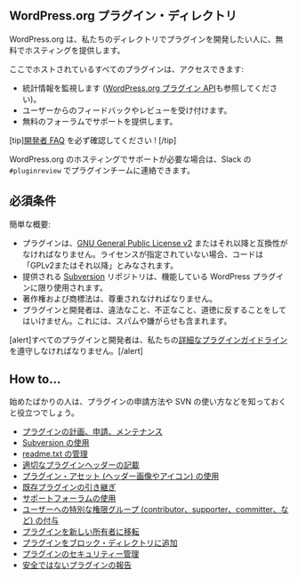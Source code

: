 <!-- 
## The WordPress.org Plugin Directory
 -->
## WordPress.org プラグイン・ディレクトリ

<!-- 
WordPress.org offers free hosting to anyone who wishes to develop a plugin in our directory.
 -->
WordPress.org は、私たちのディレクトリでプラグインを開発したい人に、無料でホスティングを提供します。

<!-- 
All plugins hosted here have access to:
 -->
ここでホストされているすべてのプラグインは、アクセスできます:

<!-- 
- Monitor statistics (see also the [WordPress.org Plugin API](https://codex.wordpress.org/WordPress.org_API#Plugins)).
- Receive feedback and reviews from users.
- Provide support via a free forum.
 -->
- 統計情報を監視します ([WordPress.org プラグイン API](https://codex.wordpress.org/WordPress.org_API#Plugins)も参照してください)。
- ユーザーからのフィードバックやレビューを受け付けます。
- 無料のフォーラムでサポートを提供します。

<!-- 
[tip]Make sure you review the [Developer FAQ!](https://developer.wordpress.org/plugins/wordpress-org/plugin-developer-faq/)[/tip]
 -->
[tip][開発者 FAQ](https://developer.wordpress.org/plugins/wordpress-org/plugin-developer-faq/) を必ず確認してください ! [/tip]

<!-- 
If you require assistance with your hosting on WordPress.org, you can contact the plugin team via Slack in `#pluginreview`.
 -->
WordPress.org のホスティングでサポートが必要な場合は、Slack の `#pluginreview` でプラグインチームに連絡できます。

<!-- 
## Requirements
 -->
## 必須条件

<!-- 
A brief overview:
 -->
簡単な概要:

<!-- 
- Plugins must be compatible with the [GNU General Public License v2](https://www.gnu.org/licenses/license-list.html#GPLCompatibleLicenses) or later. If a license is not specified, code will be considered "GPLv2 or later".
- The provided [Subversion](https://subversion.apache.org/) repository must be used for functional WordPress plugins only.
- Copyright and Trademark law must be respected.
- The plugin and developer must not do anything illegal, dishonest, or morally offensive. This includes spamming or harassment.
 -->
- プラグインは、[GNU General Public License v2](https://www.gnu.org/licenses/license-list.html#GPLCompatibleLicenses) またはそれ以降と互換性がなければなりません。ライセンスが指定されていない場合、コードは「GPLv2またはそれ以降」とみなされます。
- 提供される [Subversion](https://subversion.apache.org/) リポジトリは、機能している WordPress プラグインに限り使用されます。
- 著作権および商標法は、尊重されなければなりません。
- プラグインと開発者は、違法なこと、不正なこと、道徳に反することをしてはいけません。これには、スパムや嫌がらせも含まれます。

<!-- 
[alert]All plugins and developers must comply with our [Detailed Plugin Guidelines](https://developer.wordpress.org/plugins/wordpress-org/detailed-plugin-guidelines/).[/alert]
 -->
[alert]すべてのプラグインと開発者は、私たちの[詳細なプラグインガイドライン](https://developer.wordpress.org/plugins/wordpress-org/detailed-plugin-guidelines/)を遵守しなければなりません。[/alert]

<!-- 
## How to...
 -->
## How to...

<!-- 
If you're just getting started, it helps to know how to submit your plugin, use SVN, and so on.
 -->
始めたばかりの人は、プラグインの申請方法や SVN の使い方などを知っておくと役立つでしょう。

<!-- 
- [...plan, submit, and maintain your plugin](https://developer.wordpress.org/plugins/wordpress-org/planning-submitting-and-maintaining-plugins/)
- [...use SVN (aka Subversion)](https://developer.wordpress.org/plugins/wordpress-org/how-to-use-subversion/)
- [...manage your readme.txt](https://developer.wordpress.org/plugins/wordpress-org/how-your-readme-txt-works/)
- [...write proper plugin headers](https://developer.wordpress.org/plugins/plugin-basics/header-requirements/)
- [...use plugin assets (header images and icons)](https://developer.wordpress.org/plugins/wordpress-org/plugin-assets/)
- [...take over an existing plugin](https://developer.wordpress.org/plugins/wordpress-org/take-over-an-existing-plugin/)
- [...use the support forums](https://developer.wordpress.org/plugins/wordpress-org/using-the-forums/)
- [...grant users special roles (contributor, supporter, committer, etc)](https://developer.wordpress.org/plugins/wordpress-org/special-user-roles-capabilities/)
- [...transfer your plugin to a new owner](https://developer.wordpress.org/plugins/wordpress-org/transferring-your-plugin-to-a-new-owner/)
- [...add your plugin to the block directory](https://developer.wordpress.org/plugins/wordpress-org/add-your-plugin-to-the-block-directory/)
- [...manage your plugin's security](https://developer.wordpress.org/plugins/wordpress-org/plugin-security/)
- [...report an insecure plugin](https://developer.wordpress.org/plugins/wordpress-org/plugin-security/reporting-plugin-security-issues/)
 -->
- [プラグインの計画、申請、メンテナンス](https://developer.wordpress.org/plugins/wordpress-org/planning-submitting-and-maintaining-plugins/)
- [Subversion の使用](https://developer.wordpress.org/plugins/wordpress-org/how-to-use-subversion/)
- [readme.txt の管理](https://developer.wordpress.org/plugins/wordpress-org/how-your-readme-txt-works/)
- [適切なプラグインヘッダーの記載](https://developer.wordpress.org/plugins/plugin-basics/header-requirements/)
- [プラグイン・アセット (ヘッダー画像やアイコン) の使用](https://developer.wordpress.org/plugins/wordpress-org/plugin-assets/)
- [既存プラグインの引き継ぎ](https://developer.wordpress.org/plugins/wordpress-org/take-over-an-existing-plugin/)
- [サポートフォーラムの使用](https://developer.wordpress.org/plugins/wordpress-org/using-the-forums/)
- [ユーザーへの特別な権限グループ (contributor、supporter、committer、など) の付与](https://developer.wordpress.org/plugins/wordpress-org/special-user-roles-capabilities/)
- [プラグインを新しい所有者に移転](https://developer.wordpress.org/plugins/wordpress-org/transferring-your-plugin-to-a-new-owner/)
- [プラグインをブロック・ディレクトリに追加](https://developer.wordpress.org/plugins/wordpress-org/add-your-plugin-to-the-block-directory/)
- [プラグインのセキュリティー管理](https://developer.wordpress.org/plugins/wordpress-org/plugin-security/)
- [安全ではないプラグインの報告](https://developer.wordpress.org/plugins/wordpress-org/plugin-security/reporting-plugin-security-issues/)
